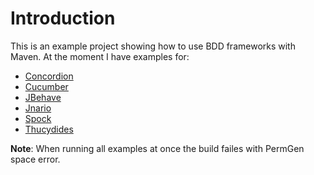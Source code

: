 # Introduction

This is an example project showing how to use BDD frameworks with Maven.
At the moment I have examples for:

*   [Concordion](http://www.concordion.org/)
*   [Cucumber](http://cukes.info/)
*   [JBehave](http://jbehave.org/)
*   [Jnario](http://jnario.org/)
*   [Spock](https://code.google.com/p/spock/)
*   [Thucydides](http://thucydides.info/)

**Note**: When running all examples at once the build failes with PermGen space error.